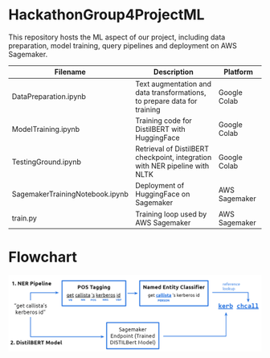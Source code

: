 # HackathonGroup4ProjectML

This repository hosts the ML aspect of our project, including data preparation, model training, query pipelines and deployment on AWS Sagemaker.

| Filename                        | Description                                                                 | Platform      |
| ------------------------------- | --------------------------------------------------------------------------- | ------------- |
| DataPreparation.ipynb           | Text augmentation and data transformations, to prepare data for training    | Google Colab  |
| ModelTraining.ipynb             | Training code for DistilBERT with HuggingFace                               | Google Colab  |
| TestingGround.ipynb             | Retrieval of DistilBERT checkpoint, integration with NER pipeline with NLTK | Google Colab  |
| SagemakerTrainingNotebook.ipynb | Deployment of HuggingFace on Sagemaker                                      | AWS Sagemaker |
| train.py                        | Training loop used by AWS Sagemaker                                         | AWS Sagemaker |

# Flowchart

![](readme/flowchart.png)
